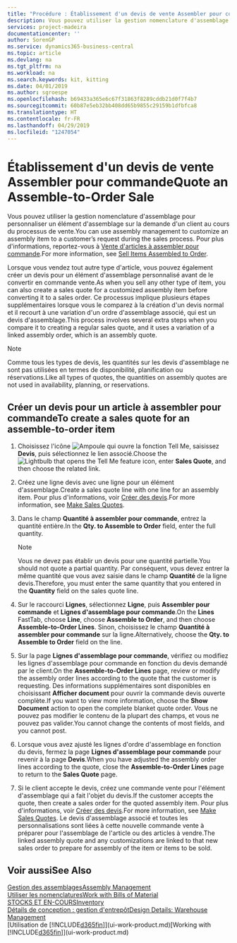 ```yaml
---
title: "Procédure : Établissement d'un devis de vente Assembler pour commande | Microsoft Docs"
description: Vous pouvez utiliser la gestion nomenclature d'assemblage pour personnaliser un élément d'assemblage sur la demande d'un client au cours du processus de vente.
services: project-madeira
documentationcenter: ''
author: SorenGP
ms.service: dynamics365-business-central
ms.topic: article
ms.devlang: na
ms.tgt_pltfrm: na
ms.workload: na
ms.search.keywords: kit, kitting
ms.date: 04/01/2019
ms.author: sgroespe
ms.openlocfilehash: b69433a365e6c67f31863f8289cddb21d0f7f4b7
ms.sourcegitcommit: 60b87e5eb32bb408dd65b9855c29159b1dfbfca8
ms.translationtype: HT
ms.contentlocale: fr-FR
ms.lasthandoff: 04/29/2019
ms.locfileid: "1247054"
---
```

# <a name="quote-an-assemble-to-order-sale"></a><span data-ttu-id="8b06b-103">Établissement d'un devis de vente Assembler pour commande</span><span class="sxs-lookup"><span data-stu-id="8b06b-103">Quote an Assemble-to-Order Sale</span></span>
<span data-ttu-id="8b06b-104">Vous pouvez utiliser la gestion nomenclature d'assemblage pour personnaliser un élément d'assemblage sur la demande d'un client au cours du processus de vente.</span><span class="sxs-lookup"><span data-stu-id="8b06b-104">You can use assembly management to customize an assembly item to a customer’s request during the sales process.</span></span> <span data-ttu-id="8b06b-105">Pour plus d'informations, reportez-vous à [Vente d'articles à assembler pour commande](assembly-how-to-sell-items-assembled-to-order.md).</span><span class="sxs-lookup"><span data-stu-id="8b06b-105">For more information, see [Sell Items Assembled to Order](assembly-how-to-sell-items-assembled-to-order.md).</span></span>  

<span data-ttu-id="8b06b-106">Lorsque vous vendez tout autre type d'article, vous pouvez également créer un devis pour un élément d'assemblage personnalisé avant de le convertir en commande vente.</span><span class="sxs-lookup"><span data-stu-id="8b06b-106">As when you sell any other type of item, you can also create a sales quote for a customized assembly item before converting it to a sales order.</span></span> <span data-ttu-id="8b06b-107">Ce processus implique plusieurs étapes supplémentaires lorsque vous le comparez à la création d'un devis normal et il recourt à une variation d'un ordre d'assemblage associé, qui est un devis d'assemblage.</span><span class="sxs-lookup"><span data-stu-id="8b06b-107">This process involves several extra steps when you compare it to creating a regular sales quote, and it uses a variation of a linked assembly order, which is an assembly quote.</span></span>

> [!NOTE]  
>  <span data-ttu-id="8b06b-108">Comme tous les types de devis, les quantités sur les devis d'assemblage ne sont pas utilisées en termes de disponibilité, planification ou réservations.</span><span class="sxs-lookup"><span data-stu-id="8b06b-108">Like all types of quotes, the quantities on assembly quotes are not used in availability, planning, or reservations.</span></span>  

## <a name="to-create-a-sales-quote-for-an-assemble-to-order-item"></a><span data-ttu-id="8b06b-109">Créer un devis pour un article à assembler pour commande</span><span class="sxs-lookup"><span data-stu-id="8b06b-109">To create a sales quote for an assemble-to-order item</span></span>  
1.  <span data-ttu-id="8b06b-110">Choisissez l'icône ![Ampoule qui ouvre la fonction Tell Me](media/ui-search/search_small.png "Dites-moi ce que vous voulez faire"), saisissez **Devis**, puis sélectionnez le lien associé.</span><span class="sxs-lookup"><span data-stu-id="8b06b-110">Choose the ![Lightbulb that opens the Tell Me feature](media/ui-search/search_small.png "Tell me what you want to do") icon, enter **Sales Quote**, and then choose the related link.</span></span>  
2.  <span data-ttu-id="8b06b-111">Créez une ligne devis avec une ligne pour un élément d'assemblage.</span><span class="sxs-lookup"><span data-stu-id="8b06b-111">Create a sales quote line with one line for an assembly item.</span></span> <span data-ttu-id="8b06b-112">Pour plus d'informations, voir [Créer des devis](sales-how-make-offers.md).</span><span class="sxs-lookup"><span data-stu-id="8b06b-112">For more information, see [Make Sales Quotes](sales-how-make-offers.md).</span></span>  
3.  <span data-ttu-id="8b06b-113">Dans le champ **Quantité à assembler pour commande**, entrez la quantité entière.</span><span class="sxs-lookup"><span data-stu-id="8b06b-113">In the **Qty. to Assemble to Order** field, enter the full quantity.</span></span>

    > [!NOTE]  
    >  <span data-ttu-id="8b06b-114">Vous ne devez pas établir un devis pour une quantité partielle.</span><span class="sxs-lookup"><span data-stu-id="8b06b-114">You should not quote a partial quantity.</span></span> <span data-ttu-id="8b06b-115">Par conséquent, vous devez entrer la même quantité que vous avez saisie dans le champ **Quantité** de la ligne devis.</span><span class="sxs-lookup"><span data-stu-id="8b06b-115">Therefore, you must enter the same quantity that you entered in the **Quantity** field on the sales quote line.</span></span>  

4.  <span data-ttu-id="8b06b-116">Sur le raccourci **Lignes**, sélectionnez **Ligne**, puis **Assembler pour commande** et **Lignes d'assemblage pour commande**.</span><span class="sxs-lookup"><span data-stu-id="8b06b-116">On the **Lines** FastTab, choose **Line**, choose **Assemble to Order**, and then choose **Assemble-to-Order Lines**.</span></span> <span data-ttu-id="8b06b-117">Sinon, choisissez le champ **Quantité à assembler pour commande** sur la ligne.</span><span class="sxs-lookup"><span data-stu-id="8b06b-117">Alternatively, choose the **Qty. to Assemble to Order** field on the line.</span></span>  
5.  <span data-ttu-id="8b06b-118">Sur la page **Lignes d'assemblage pour commande**, vérifiez ou modifiez les lignes d'assemblage pour commande en fonction du devis demandé par le client.</span><span class="sxs-lookup"><span data-stu-id="8b06b-118">On the **Assemble-to-Order Lines** page, review or modify the assembly order lines according to the quote that the customer is requesting.</span></span> <span data-ttu-id="8b06b-119">Des informations supplémentaires sont disponibles en choisissant **Afficher document** pour ouvrir la commande devis ouverte complète.</span><span class="sxs-lookup"><span data-stu-id="8b06b-119">If you want to view more information, choose the **Show Document** action to open the complete blanket quote order.</span></span> <span data-ttu-id="8b06b-120">Vous ne pouvez pas modifier le contenu de la plupart des champs, et vous ne pouvez pas valider.</span><span class="sxs-lookup"><span data-stu-id="8b06b-120">You cannot change the contents of most fields, and you cannot post.</span></span>  
6.  <span data-ttu-id="8b06b-121">Lorsque vous avez ajusté les lignes d'ordre d'assemblage en fonction du devis, fermez la page **Lignes d'assemblage pour commande** pour revenir à la page **Devis**.</span><span class="sxs-lookup"><span data-stu-id="8b06b-121">When you have adjusted the assembly order lines according to the quote, close the **Assemble-to-Order Lines** page to return to the **Sales Quote** page.</span></span>  
7.  <span data-ttu-id="8b06b-122">Si le client accepte le devis, créez une commande vente pour l'élément d'assemblage qui a fait l'objet du devis.</span><span class="sxs-lookup"><span data-stu-id="8b06b-122">If the customer accepts the quote, then create a sales order for the quoted assembly item.</span></span> <span data-ttu-id="8b06b-123">Pour plus d'informations, voir [Créer des devis](sales-how-make-offers.md).</span><span class="sxs-lookup"><span data-stu-id="8b06b-123">For more information, see [Make Sales Quotes](sales-how-make-offers.md).</span></span> <span data-ttu-id="8b06b-124">Le devis d'assemblage associé et toutes les personnalisations sont liées à cette nouvelle commande vente à préparer pour l'assemblage de l'article ou des articles à vendre.</span><span class="sxs-lookup"><span data-stu-id="8b06b-124">The linked assembly quote and any customizations are linked to that new sales order to prepare for assembly of the item or items to be sold.</span></span>  

## <a name="see-also"></a><span data-ttu-id="8b06b-125">Voir aussi</span><span class="sxs-lookup"><span data-stu-id="8b06b-125">See Also</span></span>  
[<span data-ttu-id="8b06b-126">Gestion des assemblages</span><span class="sxs-lookup"><span data-stu-id="8b06b-126">Assembly Management</span></span>](assembly-assemble-items.md)  
[<span data-ttu-id="8b06b-127">Utiliser les nomenclatures</span><span class="sxs-lookup"><span data-stu-id="8b06b-127">Work with Bills of Material</span></span>](inventory-how-work-BOMs.md)  
[<span data-ttu-id="8b06b-128">STOCKS ET EN-COURS</span><span class="sxs-lookup"><span data-stu-id="8b06b-128">Inventory</span></span>](inventory-manage-inventory.md)  
[<span data-ttu-id="8b06b-129">Détails de conception : gestion d'entrepôt</span><span class="sxs-lookup"><span data-stu-id="8b06b-129">Design Details: Warehouse Management</span></span>](design-details-warehouse-management.md)  
<span data-ttu-id="8b06b-130">[Utilisation de [!INCLUDE[d365fin](includes/d365fin_md.md)]](ui-work-product.md)</span><span class="sxs-lookup"><span data-stu-id="8b06b-130">[Working with [!INCLUDE[d365fin](includes/d365fin_md.md)]](ui-work-product.md)</span></span>
